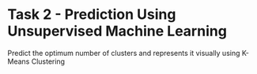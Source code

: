 # Task 2 - Prediction Using Unsupervised Machine Learning
Predict the optimum number of clusters and represents it visually using K-Means Clustering
